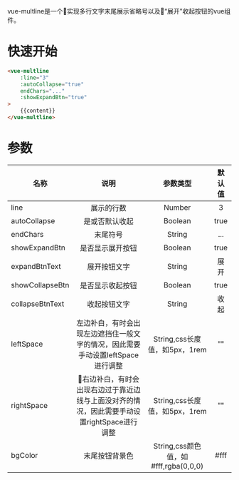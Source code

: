 vue-multline是一个实现多行文字末尾展示省略号以及“展开”收起按钮的vue组件。

# 快速开始

```html
<vue-multline
    :line="3"
    :autoCollapse="true"
    endChars="..."
    :showExpandBtn="true"
>
    {{content}}
</vue-multline>
```

# 参数

| 名称 | 说明 | 参数类型| 默认值 |
| - | :-: | :-: | :-: |
| line | 展示的行数 | Number | 3 |
| autoCollapse | 是或否默认收起 | Boolean | true |
| endChars | 末尾符号 | String | ... |
| showExpandBtn | 是否显示展开按钮 | Boolean | true |
| expandBtnText | 展开按钮文字 | String | 展开 |
| showCollapseBtn | 是否显示收起按钮 | Boolean | true |
| collapseBtnText | 收起按钮文字 | String | 收起 |
| leftSpace | 左边补白，有时会出现左边遮挡住一般文字的情况，因此需要手动设置leftSpace进行调整 | String,css长度值，如5px，1rem | "" |
| rightSpace | 右边补白，有时会出现右边过于靠近边线与上面没对齐的情况，因此需要手动设置rightSpace进行调整 | String,css长度值，如5px，1rem | "" |
| bgColor | 末尾按钮背景色 | String,css颜色值，如#fff,rgba(0,0,0) | #fff |